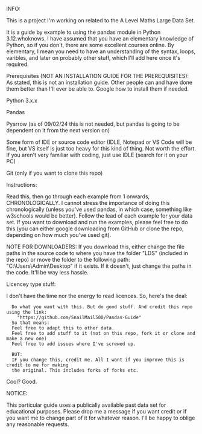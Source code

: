 INFO:

This is a project I'm working on related to the A Level Maths Large Data Set.

It is a guide by example to using the pandas module in Python 3.12.whoknows.
I have assumed that you have an elementary knowledge of Python, so if you don't,
there are some excellent courses online. By elementary, I mean you need to have 
an understanding of the syntax, loops, varibles, and later on probably other stuff, 
which I'll add here once it's required.

Prerequisites (NOT AN INSTALLATION GUIDE FOR THE PREREQUISITES):
As stated, this is not an installation guide. Other people can and have done them 
better than I'll ever be able to. Google how to install them if needed.

Python 3.x.x

Pandas

Pyarrow (as of 09/02/24 this is not needed, but pandas is going to be dependent on it
        from the next version on)

Some form of IDE or source code editor (IDLE, Notepad or VS Code will be fine, but VS
                                        itself is just too heavy for this kind of thing.
                                        Not worth the effort. If you aren't very familiar
                                        with coding, just use IDLE (search for it on your
                                        PC)

Git (only if you want to clone this repo)

Instructions:

Read this, then go through each example from 1 onwards, CHRONOLOGICALLY. I cannot
stress the importance of doing this chronologically (unless you've used pandas, in
which case, something like w3schools would be better).
Follow the lead of each example for your data set. If you want to download and run 
the examples, please feel free to do this (you can either google downloading from
GitHub or clone the repo, depending on how much you've used git).

NOTE FOR DOWNLOADERS:
If you download this, either change the file paths in the source code to where you have
the folder "LDS" (included in the repo) or move the folder to the following path:
      "C:\Users\Admin\Desktop"
if it exists. If it doesn't, just change the paths in the code. It'll be way less hassle.

Licencey type stuff:

I don't have the time nor the energy to read licences. So, here's the deal: 

      Do what you want with this. But do good stuff. And credit this repo using the link:
        "https://github.com/SnailMail500/Pandas-Guide"
      So that means:
      Feel free to adapt this to other data. 
      Feel free to add stuff to it (not on this repo, fork it or clone and make a new one)
      Feel free to add issues where I've screwed up.

      BUT:
      IF you change this, credit me. All I want if you improve this is credit to me for making
      the original. This includes forks of forks etc.

Cool? Good. 

NOTICE:

This particular guide uses a publically available past data set for educational 
purposes. Please drop me a message if you want credit or if you want me to change
part of it for whatever reason. I'll be happy to oblige any reasonable requests.
